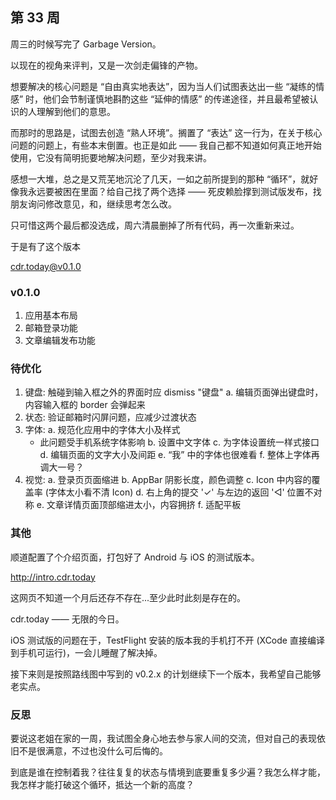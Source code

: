 ## 第 33 周

周三的时候写完了 Garbage Version。

以现在的视角来评判，又是一次剑走偏锋的产物。

想要解决的核心问题是 “自由真实地表达”，因为当人们试图表达出一些 “凝练的情感” 时，他们会节制谨慎地斟酌这些 “延伸的情感” 的传递途径，并且最希望被认识的人理解到他们的意思。

而那时的思路是，试图去创造 “熟人环境”。搁置了 “表达” 这一行为，在关于核心问题的问题上，有些本末倒置。也正是如此 —— 我自己都不知道如何真正地开始使用，它没有简明扼要地解决问题，至少对我来讲。

感想一大堆，总之是又荒芜地沉沦了几天，一如之前所提到的那种 “循环”，就好像我永远要被困在里面？给自己找了两个选择 —— 死皮赖脸撑到测试版发布，找朋友询问修改意见，和，继续思考怎么改。

只可惜这两个最后都没选成，周六清晨删掉了所有代码，再一次重新来过。

于是有了这个版本


cdr.today@v0.1.0



### v0.1.0

1. 应用基本布局
2. 邮箱登录功能
3. 文章编辑发布功能


### 待优化

1. 键盘: 触碰到输入框之外的界面时应 dismiss "键盘"
  a. 编辑页面弹出键盘时，内容输入框的 border 会弹起来
2. 状态: 验证邮箱时闪屏问题，应减少过渡状态
3. 字体: 
  a. 规范化应用中的字体大小及样式
    + 此问题受手机系统字体影响
 b. 设置中文字体
  c. 为字体设置统一样式接口
  d. 编辑页面的文字大小及间距
  e. “我” 中的字体也很难看
  f.  整体上字体再调大一号？
4. 视觉:
  a. 登录页页面缩进
  b. AppBar 阴影长度，颜色调整
  c. Icon 中内容的覆盖率 (字体太小看不清 Icon)
  d. 右上角的提交 '✓' 与左边的返回 '◁' 位置不对称
  e. 文章详情页面顶部缩进太小，内容拥挤
  f. 适配平板


### 其他

顺道配置了个介绍页面，打包好了 Android 与 iOS 的测试版本。

http://intro.cdr.today

这网页不知道一个月后还存不存在...至少此时此刻是存在的。

cdr.today —— 无限的今日。

iOS 测试版的问题在于，TestFlight 安装的版本我的手机打不开 (XCode 直接编译到手机可运行)，一会儿睡醒了解决掉。

接下来则是按照路线图中写到的 v0.2.x 的计划继续下一个版本，我希望自己能够老实点。


### 反思

要说这老姐在家的一周，我试图全身心地去参与家人间的交流，但对自己的表现依旧不是很满意，不过也没什么可后悔的。

到底是谁在控制着我？往往复复的状态与情境到底要重复多少遍？我怎么样才能，我怎样才能打破这个循环，抵达一个新的高度？

